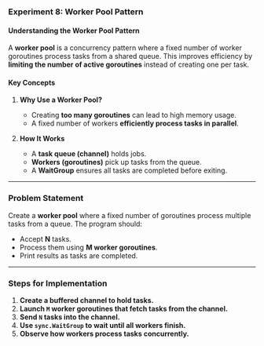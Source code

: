 ### **Experiment 8: Worker Pool Pattern**  

#### **Understanding the Worker Pool Pattern**  
A **worker pool** is a concurrency pattern where a fixed number of worker goroutines process tasks from a shared queue. This improves efficiency by **limiting the number of active goroutines** instead of creating one per task.  

#### **Key Concepts**  

1. **Why Use a Worker Pool?**  
   - Creating **too many goroutines** can lead to high memory usage.  
   - A fixed number of workers **efficiently process tasks in parallel**.  

2. **How It Works**  
   - A **task queue (channel)** holds jobs.  
   - **Workers (goroutines)** pick up tasks from the queue.  
   - A **WaitGroup** ensures all tasks are completed before exiting.  

---

### **Problem Statement**  
Create a **worker pool** where a fixed number of goroutines process multiple tasks from a queue. The program should:  
- Accept **N** tasks.  
- Process them using **M worker goroutines**.  
- Print results as tasks are completed.  

---

### **Steps for Implementation**  

1. **Create a buffered channel to hold tasks.**  
2. **Launch `M` worker goroutines that fetch tasks from the channel.**  
3. **Send `N` tasks into the channel.**  
4. **Use `sync.WaitGroup` to wait until all workers finish.**  
5. **Observe how workers process tasks concurrently.**  